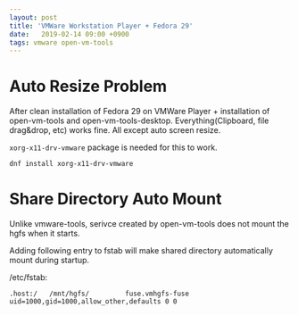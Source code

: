 ```yaml
---
layout: post
title: 'VMWare Workstation Player + Fedora 29'
date:   2019-02-14 09:00 +0900
tags: vmware open-vm-tools
---
```


# Auto Resize Problem
After clean installation of Fedora 29 on VMWare Player + installation of
open-vm-tools and open-vm-tools-desktop. Everything(Clipboard, file drag&drop,
etc) works fine. All except auto screen resize.

`xorg-x11-drv-vmware` package is needed for this to work.

```
dnf install xorg-x11-drv-vmware
```

# Share Directory Auto Mount
Unlike vmware-tools, serivce created by open-vm-tools does not mount the hgfs
when it starts.

Adding following entry to fstab will make shared directory automatically mount
during startup.

/etc/fstab:
```
.host:/   /mnt/hgfs/         fuse.vmhgfs-fuse uid=1000,gid=1000,allow_other,defaults 0 0
```
